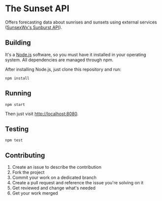 # The Sunset API

Offers forecasting data about sunrises and sunsets using external services
([SunsexWx's Sunburst API](https://sunburst.sunsetwx.com/v1/docs/)).

## Building

It's a [Node.js](https://nodejs.org/) software, so you must have it installed in
your operating system. All dependencies are managed through npm.

After installing Node.js, just clone this repository and run:

```
npm install
```

## Running

```
npm start
```

Then just visit [http://localhost:8080](http://localhost:8080).

## Testing

```
npm test
```

## Contributing

1. Create an issue to describe the contribution
1. Fork the project
1. Commit your work on a dedicated branch
1. Create a pull request and reference the issue you're solving on it
1. Get reviewed and change what's needed
1. Get your work merged
